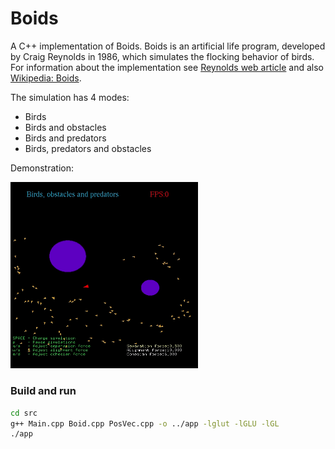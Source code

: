 # Boids

A C++ implementation of Boids. Boids is an artificial life program, developed by Craig Reynolds in 1986, which simulates the flocking behavior of birds. For information about the implementation see [Reynolds web article](http://www.red3d.com/cwr/boids/) and also [Wikipedia: Boids](https://en.wikipedia.org/wiki/Boids).

The simulation has 4 modes:
- Birds
- Birds and obstacles
- Birds and predators
- Birds, predators and obstacles

Demonstration:

<p float="center">
  <img src="img/simulation.gif" width="300" />
</p>

### Build and run
```bash
cd src
g++ Main.cpp Boid.cpp PosVec.cpp -o ../app -lglut -lGLU -lGL
./app
```